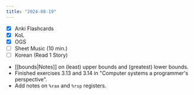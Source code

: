 ```yaml
---
title: "2024-08-19"
---
```


- [x] Anki Flashcards
- [x] KoL
- [x] OGS
- [ ] Sheet Music (10 min.)
- [ ] Korean (Read 1 Story)

* [[bounds|Notes]] on (least) upper bounds and (greatest) lower bounds.
* Finished exercises 3.13 and 3.14 in "Computer systems a programmer's perspective".
* Add notes on `%rax` and `%rsp` registers.